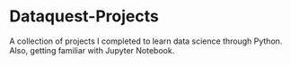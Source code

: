 # Dataquest-Projects
A collection of projects I completed to learn data science through Python.
Also, getting familiar with Jupyter Notebook.
